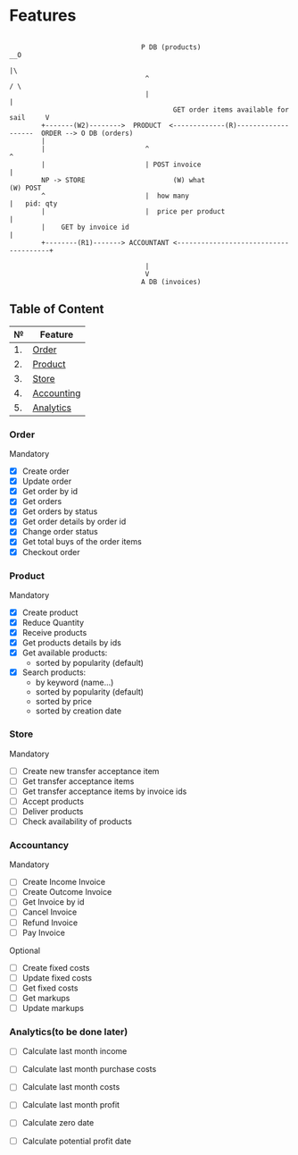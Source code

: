 # Features

```

                                 P DB (products)                              __O
                                                                                |\
                                  ^                                            / \
                                  |                                             |
                                         GET order items available for sail     V
        +-------(W2)-------->  PRODUCT  <-------------(R)-------------------  ORDER --> O DB (orders)
        |                                                                       
        |                         ^                                             ^
        |                         | POST invoice                                |
        NP -> STORE                      (W) what                                      (W) POST
        ^                         |  how many                                   |   pid: qty
        |                         |  price per product                          |
        |    GET by invoice id                                                  |
        +--------(R1)-------> ACCOUNTANT <--------------------------------------+

                                  |
                                  V
                                 A DB (invoices) 
```                                 

## Table of Content

| №| Feature |
| ----------- | ----------- |
| 1.  | [Order](#order)
| 2.  | [Product](#product)
| 3.  | [Store](#store)
| 4.  | [Accounting](#accounting)
| 5.  | [Analytics](#analytics)

### Order

Mandatory
- [x] Create order
- [x] Update order
- [x] Get order by id
- [x] Get orders
- [X] Get orders by status
- [X] Get order details by order id
- [X] Change order status
- [x] Get total buys of the order items
- [x] Checkout order

### Product

Mandatory
- [x] Create product
- [x] Reduce Quantity
- [x] Receive products
- [x] Get products details by ids
- [x] Get available products:
    - sorted by popularity (default)
- [x] Search products:
    - by keyword (name...)
    - sorted by popularity (default)
    - sorted by price 
    - sorted by creation date

### Store

Mandatory
- [ ] Create new transfer acceptance item
- [ ] Get transfer acceptance items
- [ ] Get transfer acceptance items by invoice ids
- [ ] Accept products 
- [ ] Deliver products 
- [ ] Check availability of products

### Accountancy

Mandatory
- [ ] Create Income Invoice
- [ ] Create Outcome Invoice
- [ ] Get Invoice by id
- [ ] Cancel Invoice
- [ ] Refund Invoice
- [ ] Pay Invoice

Optional
- [ ] Create fixed costs
- [ ] Update fixed costs
- [ ] Get fixed costs
- [ ] Get markups
- [ ] Update markups

### Analytics(to be done later)

- [ ] Calculate last month income
- [ ] Calculate last month purchase costs
- [ ] Calculate last month costs
- [ ] Calculate last month profit
- [ ] Calculate zero date
- [ ] Calculate potential profit date




